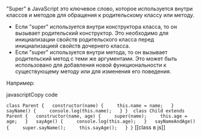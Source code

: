 "Super" в JavaScript это ключевое слово, которое используется внутри классов и методов для обращения к родительскому классу или методу.

-   Если "super" используется внутри конструктора класса, то он вызывает родительский конструктор. Это необходимо для инициализации свойств родительского класса перед инициализацией свойств дочернего класса.
-   Если "super" используется внутри метода, то он вызывает родительский метод с теми же аргументами. Это может быть использовано для добавления новой функциональности к существующему методу или для изменения его поведения.

Например:

javascriptCopy code

`class Parent {   constructor(name) {     this.name = name;   }   sayName() {     console.log(this.name);   } }  class Child extends Parent {   constructor(name, age) {     super(name);     this.age = age;   }   sayAge() {     console.log(this.age);   }   sayNameAndAge() {     super.sayName();     this.sayAge();   } }`
[[class в js]]